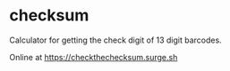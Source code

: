 # checksum
Calculator for getting the check digit of 13 digit barcodes.

Online at https://checkthechecksum.surge.sh
